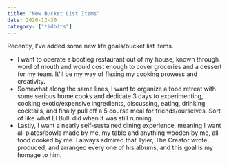 ```yaml
---
title: "New Bucket List Items"
date: 2020-12-30
category: ["tidbits"]
---
```


Recently, I've added some new life goals/bucket list items. 

- I want to operate a bootleg restaurant out of my house, known through word of mouth and would cost enough to cover groceries and a dessert for my team. It'll be my way of flexing my cooking prowess and creativity.
- Somewhat along the same lines, I want to organize a food retreat with some serious home cooks and dedicate 3 days to experimenting, cooking exotic/expensive ingredients, discussing, eating, drinking cocktails, and finally pull off a 5 course meal for friends/ourselves. Sort of like what El Bulli did when it was still running.
- Lastly, I want a nearly self-sustained dining experience, meaning I want all plates/bowls made by me, my table and anything wooden by me, all food cooked by me. I always admired that Tyler, The Creator wrote, produced, and arranged every one of his albums, and this goal is my homage to him. 